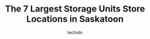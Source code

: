 ---
layout: ampstory
image: https://i0.wp.com/www.auto.or.id/wp-content/uploads/2023/06/britebox-storage-co-0-saskatoon-1686324828.jpeg?resize=640,853
author: techidn
featured: false
description: Saskatoon, Saskatchewan, Canada is a haven for Storage Units enthusiasts, boasting an impressive array of 7 top-notch establishments. Whether youre a seasoned connoisseur or simply curious 
title: The 7 Largest Storage Units Store Locations in Saskatoon
cover:
   title: The 7 Largest Storage Units Store Locations in Saskatoon
   subtitle: AUTO.OR.ID
   background: https://www.auto.or.id/wp-content/uploads/2023/06/britebox-storage-co-0-saskatoon-1686324828.jpeg

pages: 
 - layout: thirds
   top: <h1>#1 StorageMart</h1>
   bottom: "<p>My first review ever. But the woman working today Sunday April 30th. Was magnificent. There was a bunch of us that come in one after another, which led to it being super </p>"
   background: https://www.auto.or.id/wp-content/uploads/2023/06/britebox-storage-co-1-saskatoon-1686324829.jpeg
   backgroundblur: true
 - layout: thirds
   top: <h1>#2 Access Storage - Saskatoon North</h1>
   bottom: "<p>121 Gyles Pl, Saskatoon, SK S7L 6C5, Canada</p>"
   background: https://www.auto.or.id/wp-content/uploads/2023/06/britebox-storage-co-2-saskatoon-1686324830.jpeg
   cta:
      link: https://www.auto.or.id/the-7-largest-storage-units-store-locations-in-saskatoon/
      text: The 7 Largest Storage Units Store Locations in Saskatoon
 - layout: thirds
   top: <h1>#3 Access Storage - Saskatoon East</h1>
   bottom: "<p>331 103 St E, Saskatoon, SK S7N 1Y9, Canada</p>"
   background: https://images.unsplash.com/photo-1632495288245-811aa76d8a32?ixlib=rb-4.0.3&ixid=MnwxMjA3fDB8MHxwaG90by1wYWdlfHx8fGVufDB8fHx8&auto=format&fit=crop&w=640&h=853&q=80
   cta:
      link: https://www.auto.or.id/the-7-largest-storage-units-store-locations-in-saskatoon/
      text: The 7 Largest Storage Units Store Locations in Saskatoon
 - layout: thirds
   top: <h1>#4 Passion Safe Storage - Saskatoon</h1>
   bottom: "<p>118 Piggott Cres, Saskatoon, SK S7P 0C8, Canada</p>"
   background: https://images.unsplash.com/photo-1639928844164-e530cf328bff?ixlib=rb-4.0.3&ixid=MnwxMjA3fDB8MHxwaG90by1wYWdlfHx8fGVufDB8fHx8&auto=format&fit=crop&w=640&h=853&q=80
   cta:
      link: https://www.auto.or.id/the-7-largest-storage-units-store-locations-in-saskatoon/
      text: The 7 Largest Storage Units Store Locations in Saskatoon
 - layout: thirds
   top: <h1>#5 StorageMart</h1>
   bottom: "<p>3010 11th St W, Saskatoon, SK S7M 1J6, Canada</p>"
   background: https://images.unsplash.com/photo-1625078995475-24378c4d611b?ixlib=rb-4.0.3&ixid=MnwxMjA3fDB8MHxwaG90by1wYWdlfHx8fGVufDB8fHx8&auto=format&fit=crop&w=640&h=853&q=80
   cta:
      link: https://www.auto.or.id/the-7-largest-storage-units-store-locations-in-saskatoon/
      text: The 7 Largest Storage Units Store Locations in Saskatoon
 - layout: thirds
   top: <h1>#6 Access Storage - Saskatoon Airport</h1>
   bottom: "<p>801 45 St W, Saskatoon, SK S7L 5X2, Canada</p>"
   background: https://images.unsplash.com/photo-1602343104142-977847f39794?ixlib=rb-4.0.3&ixid=MnwxMjA3fDB8MHxwaG90by1wYWdlfHx8fGVufDB8fHx8&auto=format&fit=crop&w=640&h=853&q=80
   cta:
      link: https://www.auto.or.id/the-7-largest-storage-units-store-locations-in-saskatoon/
      text: The 7 Largest Storage Units Store Locations in Saskatoon
 - layout: thirds
   top: <h1>#7 Britebox Storage Co.</h1>
   bottom: "<p>431 Circle Pl, Saskatoon, SK S7L 6X9, Canada</p>"
   background: https://images.unsplash.com/photo-1577696467479-4c92df55c24a?ixlib=rb-4.0.3&ixid=MnwxMjA3fDB8MHxwaG90by1wYWdlfHx8fGVufDB8fHx8&auto=format&fit=crop&w=640&h=853&q=80
   cta:
      link: https://www.auto.or.id/the-7-largest-storage-units-store-locations-in-saskatoon/
      text: The 7 Largest Storage Units Store Locations in Saskatoon
 - layout: thirds
   middle: Continue reading...
   background: https://images.unsplash.com/photo-1567346495660-baf9ca9d661a?ixlib=rb-4.0.3&ixid=MnwxMjA3fDB8MHxwaG90by1wYWdlfHx8fGVufDB8fHx8&auto=format&fit=crop&w=640&h=853&q=80
   cta:
      link: https://www.auto.or.id/the-7-largest-storage-units-store-locations-in-saskatoon/
      text: The 7 Largest Storage Units Store Locations in Saskatoon

---